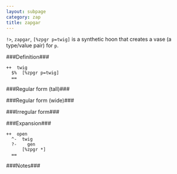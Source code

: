 ```yaml
---
layout: subpage
category: zap
title: zapgar
---
```


`!>`, `zapgar`, `[%zpgr p=twig]` is a synthetic hoon that
creates a vase (a type/value pair) for `p`.

###Definition###

    ++  twig  
      $%  [%zpgr p=twig]
      ==

###Regular form (tall)###

###Regular form (wide)###

###Irregular form###

###Expansion###
    
    ++  open
      ^-  twig
      ?-    gen
          [%zpgr *]
      ==

###Notes###

